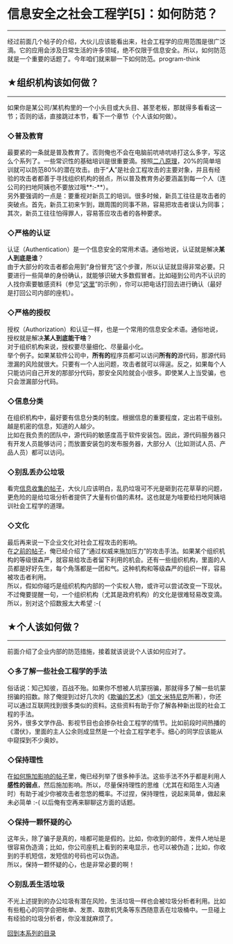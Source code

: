# 信息安全之社会工程学[5]：如何防范？ 

-----

 经过前面几个帖子的介绍，大伙儿应该能看出来，社会工程学的应用范围是很广泛滴。它的应用会涉及日常生活的许多领域，绝不仅限于信息安全。所以，如何防范就是一个重要的话题了。今年咱们就来聊一下如何防范。program-think  
   
   
 ## ★组织机构该如何做？
----------

  
 如果你是某公司/某机构里的一个小头目或大头目、甚至老板，那就得多看看这一节；否则的话，直接跳过本节，看下一个章节（个人该如何做）。  
   
 ### ◇普及教育

  
 最要紧的一条就是普及教育了。否则俺也不会在电脑前吭哧吭哧打这么多字，写这么个系列了。一些常识性的基础培训是很重要滴。按照[二八原理](https://program-think.blogspot.com/2009/02/80-20-principle-0-overview.html)，20%的简单培训就可以防范80%的潜在攻击。由于“**人**”是社会工程攻击的主要对象，并且有经验的攻击者都善于寻找组织机构的弱点，所以普及教育务必要涵盖到每一个人（连公司的扫地阿姨也不要放过哦**:-**）。  
 另外要强调的一点是：要重视对新员工的培训。很多时候，新员工往往是攻击者的突破点。首先，新员工初来乍到，跟周围的同事不熟，容易把攻击者误认为同事；其次，新员工往往怕得罪人，容易答应攻击者的各种要求。  
   
 ### ◇严格的认证

  
 认证（Authentication）是一个信息安全的常用术语。通俗地说，认证就是解决**某人到底是谁**？  
 由于大部分的攻击者都会用到“身份冒充”这个步骤，所以认证就显得非常必要。只要进行一些简单的身份确认，就能够识破大多数假冒者。比如碰到公司内不认识的人找你索要敏感资料（参见“[这里](https://program-think.blogspot.com/2009/06/social-engineering-4-example.html)”的示例），你可以把电话打回去进行确认（最好是打回公司内部的座机）。  
   
 ### ◇严格的授权

  
 授权（Authorization）和认证一样，也是一个常用的信息安全术语。通俗地说，授权就是解决**某人到底能干啥**？  
 对于组织机构来说，授权要尽量细化、尽量最小化。  
 举个例子。如果某软件公司中，**所有的**程序员都可以访问**所有的**源代码，那源代码泄漏的风险就很大。只要有一个人出问题，攻击者就可以得逞。反之，如果每个人只能访问自己开发的那部分代码，那安全风险就会小很多。即使某人上当受骗，也只会泄漏部分代码。  
   
 ### ◇信息分类

  
 在组织机构中，最好要有信息分类的制度。根据信息的重要程度，定出若干级别。越是机密的信息，知道的人越少。  
 比如在我负责的团队中，源代码的敏感度高于软件安装包。因此，源代码服务器只有开发人员能够访问；而放置安装包的发布服务器，大部分人（比如测试人员、产品人员）都可以访问。  
   
 ### ◇别乱丢办公垃圾

  
 看完[信息收集的帖子](https://program-think.blogspot.com/2009/05/social-engineering-1-gather-information.html)，大伙儿应该明白，乱扔垃圾可不光是砸到花花草草的问题，更危险的是给垃圾分析者提供了大量有价值的素材。这也就是为啥要给扫地阿姨培训社会工程学的道理。  
   
 ### ◇文化

  
 最后再来说一下企业文化对社会工程攻击的影响。  
 在[之前的帖子](https://program-think.blogspot.com/2009/05/social-engineering-3-influence.html)，俺已经介绍了“通过权威来施加压力”的攻击手法。如果某个组织机构的等级很森严，就容易给攻击者留下利用的机会。还有一些组织机构，里面的人员都是好好先生，每个角落都是一团和气。这种机构和等级森严的组织一样，容易被攻击者利用。  
 所以，假如你碰巧是组织机构内部的一个实权人物，或许可以尝试改变一下现状。不过俺要提醒一句，一个组织机构（尤其是政府机构）的文化是很难轻易改变滴。所以，别对这个招数报太大希望 :-(  
   
   
 ## ★个人该如何做？
--------

  
 前面介绍了企业内部的防范措施，接着就该说说个人该如何应对了。  
   
 ### ◇多了解一些社会工程学的手法

  
 俗话说：知己知彼，百战不殆。如果你不想被人坑蒙拐骗，那就得多了解一些坑蒙拐骗的招数。除了俺提到过好几次的《[欺骗的艺术](https://en.wikipedia.org/wiki/The_Art_of_Deception)》（[凯文·米特尼克](https://en.wikipedia.org/wiki/Kevin_Mitnick)所著），你还可以通过互联网找到很多类似的资料。这些资料有助于你了解各种新出现的社会工程的手法。  
 另外，很多文学作品、影视节目也会掺杂社会工程学的情节。比如前段时间热播的《潜伏》，里面的主人公余则成显然是一个社会工程学老手。细心的同学应该能从中窥探到不少奥妙。  
   
 ### ◇保持理性

  
 在[如何施加影响的帖子](https://program-think.blogspot.com/2009/05/social-engineering-3-influence.html)里，俺已经列举了很多种手法。这些手法不外乎都是利用人**感性的弱点**，然后施加影响。所以，尽量保持理性的思维（尤其在和陌生人沟通时）有助于减少你被攻击者忽悠的概率。不过捏，保持理性，说起来简单，做起来未必简单 :-( 以后俺有空再来聊聊这方面的话题。  
   
 ### ◇保持一颗怀疑的心

  
 这年头，除了骗子是真的，啥都可能是假的。比如，你收到的邮件，发件人地址是很容易伪造滴；比如，你公司座机上看到的来电显示，也可以被伪造；比如，你收到的手机短信，发短信的号码也可以伪造。  
 所以，保持一颗怀疑的心，也是非常必要的啊！  
   
 ### ◇别乱丢生活垃圾

  
 不光上述提到的办公垃圾有潜在风险，生活垃圾一样也会被垃圾分析者利用。比如有些粗心的同学会把帐单、发票、取款机凭条等东西随意丢在垃圾桶中。一旦碰上有经验的垃圾分析者，你没准就麻烦了。  
   
   
 [回到本系列的目录](https://program-think.blogspot.com/2009/05/social-engineering-0-overview.html#index) 